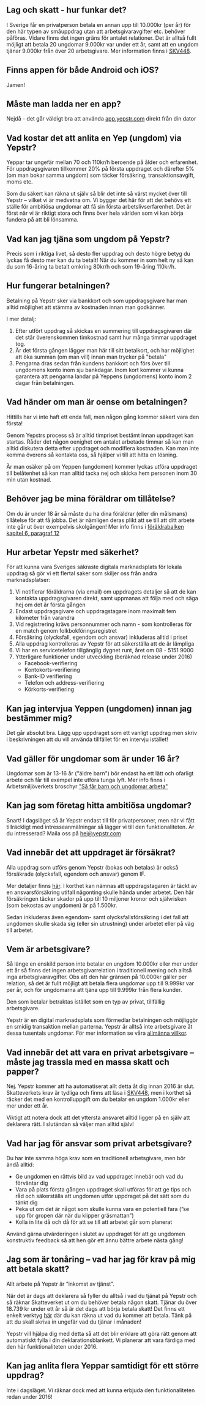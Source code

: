 ## Lag och skatt - hur funkar det?
I Sverige får en privatperson betala en annan upp till 10.000kr (per år) för den här typen av småuppdrag utan att arbetsgivaravgifter etc. behöver påföras. Vidare finns det ingen gräns för antalet relationer. Det är alltså fullt möjligt att betala 20 ungdomar 9.000kr var under ett år, samt att en ungdom tjänar 9.000kr från över 20 arbetsgivare. Mer information finns i [SKV448](http://www.skatteverket.se/download/18.3810a01c150939e893f20d5d/1453376648748/forenklad-arbetsgivardeklaration-for-privata-tjanster-skv448-utgava20.pdf).

## Finns appen för både Android och iOS?
Jamen!

## Måste man ladda ner en app?
Nejdå - det går väldigt bra att använda [app.yepstr.com](app.yepstr.com) direkt från din dator

## Vad kostar det att anlita en Yep (ungdom) via Yepstr?
Yeppar tar ungefär mellan 70 och 110kr/h beroende på ålder och erfarenhet. För uppdragsgivaren tillkommer 20% på första uppdraget och därefter 5% (om man bokar samma ungdom) som täcker försäkring, transaktionsavgift, moms etc. 

Som du säkert kan räkna ut själv så blir det inte så värst mycket över till Yepstr – vilket vi är medvetna om. Vi bygger det här för att det behövs ett ställe för ambitiösa ungdomar att få sin första arbetslivserfarenhet. Det är först när vi är riktigt stora och finns över hela världen som vi kan börja fundera på att bli lönsamma.

## Vad kan jag tjäna som ungdom på Yepstr?
Precis som i riktiga livet, så desto fler uppdrag och desto högre betyg du lyckas få desto mer kan du ta betalt!
När du kommer in som helt ny så kan du som 16-åring ta betalt omkring 80kr/h och som 19-åring 110kr/h.

## Hur fungerar betalningen?
Betalning på Yepstr sker via bankkort och som uppdragsgivare har man alltid möjlighet att stämma av kostnaden innan man godkänner.

I mer detalj:
1. Efter utfört uppdrag så skickas en summering till uppdragsgivaren där det står överenskommen timkostnad samt hur många timmar uppdraget tog.
2. Är det första gången lägger man här till sitt betalkort, och har möjlighet att öka summan (om man vill) innan man trycker på "betala"
2. Pengarna dras sedan från kundens bankkort och förs över till ungdomens konto inom sju bankdagar. Inom kort kommer vi kunna garantera att pengarna landar på Yeppens (ungdomens) konto inom 2 dagar från betalningen.

## Vad händer om man är oense om betalningen?
Hittills har vi inte haft ett enda fall, men någon gång kommer säkert vara den första!

Genom Yepstrs process så är alltid timpriset bestämt innan uppdraget kan startas. Råder det någon oenighet om antalet arbetade timmar så kan man alltid diskutera detta efter uppdraget och modifiera kostnaden. Kan man inte komma överens så kontakta oss, så hjälper vi till att hitta en lösning.

Är man osäker på om Yeppen (ungdomen) kommer lyckas utföra uppdraget till belåtenhet så kan man alltid tacka nej och skicka hem personen inom 30 min utan kostnad.  

## Behöver jag be mina föräldrar om tillåtelse?
Om du är under 18 år så måste du ha dina föräldrar (eller din målsmans) tillåtelse för att få jobba. Det är nämligen deras plikt att se till att ditt arbete inte går ut över exempelvis skolgången! Mer info finns i [föräldrabalken kapitel 6, paragraf 12](https://lagen.nu/1949:381#K6P12S1)

## Hur arbetar Yepstr med säkerhet?
För att kunna vara Sveriges säkraste digitala marknadsplats för lokala uppdrag så gör vi ett flertal saker som skiljer oss från andra marknadsplatser:

1. Vi notifierar föräldrarna (via email) om uppdragets detaljer så att de kan kontakta uppdragsgivaren direkt, samt uppmanas att följa med och säga hej om det är första gången
2. Endast uppdragsgivare och uppdragstagare inom maximalt fem kilometer från varandra
3. Vid registrering krävs personnummer och namn - som kontrolleras för en match genom folkbokföringsregistret
4. Försäkring (olycksfall, egendom och ansvar) inkluderas alltid i priset
5. Alla uppdrag kontrolleras av Yepstr för att säkerställa att de är lämpliga
6. Vi har en servicetelefon tillgänglig dygnet runt, året om 08 - 5151 9000
7. Ytterligare funktioner under utveckling (beräknad release under 2016)
    - Facebook-verifiering
    - Kontokorts-verifiering
    - Bank-ID verifiering
    - Telefon och address-verifiering
    - Körkorts-verifiering

## Kan jag intervjua Yeppen (ungdomen) innan jag bestämmer mig?
Det går absolut bra. Lägg upp uppdraget som ett vanligt uppdrag men skriv i beskrivningen att du vill använda tillfället för en  intervju istället!

## Vad gäller för ungdomar som är under 16 år?
Ungdomar som är 13-16 år ("äldre barn") bör endast ha ett lätt och ofarligt arbete och får till exempel inte utföra tunga lyft. Mer info finns i Arbetsmiljöverkets broschyr ["Så får barn och ungdomar arbeta"](https://www.av.se/globalassets/filer/publikationer/broschyrer/sa-far-barn-och-ungdomar-arbeta-broschyr-adi043.pdf)

## Kan jag som företag hitta ambitiösa ungdomar?

Snart! I dagsläget så är Yepstr endast till för privatpersoner, men när vi fått tillräckligt med intresseanmälningar så lägger vi till den funktionaliteten. Är du intresserad? Maila oss på [hej@yepstr.com](mailto:hej@yepstr.com)

## Vad innebär det att uppdraget är försäkrat?

Alla uppdrag som utförs genom Yepstr (bokas och betalas) är också försäkrade (olycksfall, egendom och ansvar) genom IF.

Mer detaljer finns [här](https://app.yepstr.com/public/content/sv/villkorsbrev.pdf). I korthet kan nämnas att uppdragstagaren är täckt av en ansvarsförsäkring utifall någonting skulle hända under arbetet. Den här försäkringen täcker skador på upp till 10 miljoner kronor och självrisken (som bekostas av ungdomen) är på 1.500kr.

Sedan inkluderas även egendom- samt olycksfallsförsäkring i det fall att ungdomen skulle skada sig (eller sin utrustning) under arbetet eller på väg till arbetet.

## Vem är arbetsgivare?

Så länge en enskild person inte betalar en ungdom 10.000kr eller mer under ett år så finns det ingen arbetsgivarrelation i traditionell mening och alltså inga arbetsgivaravgifter. Obs att den här gränsen på 10.000kr gäller per relation, så det är fullt möjligt att betala flera ungdomar upp till 9.999kr var per år, och för ungdomarna att tjäna upp till 9.999kr från flera kunder.

Den som betalar betraktas istället som en typ av privat, tillfällig arbetsgivare.

Yepstr är en digital marknadsplats som förmedlar betalningen och möjliggör en smidig transaktion mellan parterna. Yepstr är alltså inte arbetsgivare åt dessa tusentals ungdomar. För mer information se våra [allmänna villkor](http://app.yepstr.com/termsOfUse).

## Vad innebär det att vara en privat arbetsgivare – måste jag trassla med en massa skatt och papper?

Nej. Yepstr kommer att ha automatiserat allt detta åt dig innan 2016 är slut. Skatteverkets krav är tydliga och finns att läsa i [SKV448](http://www.skatteverket.se/download/18.3810a01c150939e893f20d5d/1453376648748/forenklad-arbetsgivardeklaration-for-privata-tjanster-skv448-utgava20.pdf), men i korthet så räcker det med en kontrolluppgift om du betalar en ungdom 1.000kr eller mer under ett år. 

Viktigt att notera dock att det yttersta ansvaret alltid ligger på en själv att deklarera rätt. I slutändan så väljer man alltid själv!

## Vad har jag för ansvar som privat arbetsgivare?

Du har inte samma höga krav som en traditionell arbetsgivare, men bör ändå alltid:

- Ge ungdomen en rättvis bild av vad uppdraget innebär och vad du förväntar dig
- Vara på plats första gången uppdraget skall utföras för att ge tips och råd och säkerställa att ungdomen utför uppdraget på det sätt som du tänkt dig
- Peka ut om det är något som skulle kunna vara en potentiell fara (”se upp för gropen där när du klipper gräsmattan”)
- Kolla in lite då och då för att se till att arbetet går som planerat

Använd gärna utvärderingen i slutet av uppdraget för att ge ungdomen konstruktiv feedback så att hen gör ett ännu bättre arbete nästa gång!

## Jag som är tonåring – vad har jag för krav på mig att betala skatt?

Allt arbete på Yepstr är ”inkomst av tjänst”. 

När det är dags att deklarera så fyller du alltså i vad du tjänat på Yepstr och så räknar Skatteverket ut om du behöver betala någon skatt. Tjänar du över 18.739 kr under ett år så är det dags att börja betala skatt! Det finns ett enkelt verktyg [här](http://www.hurmycketskatt.se/) där du kan räkna ut vad du kommer att betala. Tänk på att du skall skriva in ungefär vad du tjänar i månaden!

Yepstr vill hjälpa dig med detta så att det blir enklare att göra rätt genom att automatiskt fylla i din deklarationsblankett. Vi planerar att vara färdiga med den här funktionaliteten under 2016.

## Kan jag anlita flera Yeppar samtidigt för ett större uppdrag?

Inte i dagsläget. Vi räknar dock med att kunna erbjuda den funktionaliteten redan under 2016!
